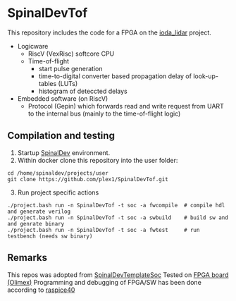 # SpinalDevTof

This repository includes the code for a FPGA on the [ioda_lidar](https://github.com/plex1/ioda_lidar) project. 
- Logicware
  - RiscV (VexRisc) softcore CPU
  - Time-of-flight 
     - start pulse generation
     - time-to-digital converter based propagation delay of look-up-tables (LUTs)
     - histogram of deteccted delays
- Embedded software (on RiscV)
   - Protocol (Gepin) which forwards read and write request from UART to the internal bus (mainly to the  time-of-flight logic)


## Compilation and testing

1. Startup [SpinalDev](https://github.com/plex1/SpinalDev) environment.
2. Within docker clone this repository into the user folder:
```
cd /home/spinaldev/projects/user
git clone https://github.com/plex1/SpinalDevTof.git   
```
3. Run project specific actions
```
./project.bash run -n SpinalDevTof -t soc -a fwcompile  # compile hdl and generate verilog
./project.bash run -n SpinalDevTof -t soc -a swbuild    # build sw and and genrate binary
./project.bash run -n SpinalDevTof -t soc -a fwtest     # run testbench (needs sw binary)
```


## Remarks

This repos was adopted from [SpinalDevTemplateSoc](https://github.com/plex1/SpinalDevTemplateSoc)
Tested on [FPGA board (Olimex)](https://www.olimex.com/Products/FPGA/iCE40/iCE40HX8K-EVB/open-source-hardware)
Programming and debugging of FPGA/SW has been done according to [raspice40](https://github.com/plex1/raspice40)

